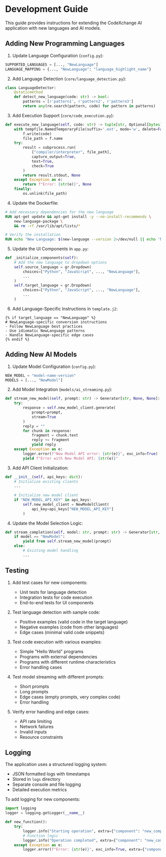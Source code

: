 # Development Guide

This guide provides instructions for extending the CodeXchange AI application with new languages and AI models.

## Adding New Programming Languages

1. Update Language Configuration (`config.py`):
```python
SUPPORTED_LANGUAGES = [..., "NewLanguage"]
LANGUAGE_MAPPING = {..., "NewLanguage": "language_highlight_name"}
```

2. Add Language Detection (`core/language_detection.py`):
```python
class LanguageDetector:
    @staticmethod
    def detect_new_language(code: str) -> bool:
        patterns = [r'pattern1', r'pattern2', r'pattern3']
        return any(re.search(pattern, code) for pattern in patterns)
```

3. Add Execution Support (`core/code_execution.py`):
```python
def execute_new_language(self, code: str) -> tuple[str, Optional[bytes]]:
    with tempfile.NamedTemporaryFile(suffix='.ext', mode='w', delete=False) as f:
        f.write(code)
        file_path = f.name
    try:
        result = subprocess.run(
            ["compiler/interpreter", file_path],
            capture_output=True,
            text=True,
            check=True
        )
        return result.stdout, None
    except Exception as e:
        return f"Error: {str(e)}", None
    finally:
        os.unlink(file_path)
```

4. Update the Dockerfile:
```dockerfile
# Add necessary dependencies for the new language
RUN apt-get update && apt-get install -y --no-install-recommends \
    new-language-package \
    && rm -rf /var/lib/apt/lists/*

# Verify the installation
RUN echo "New Language: $(new-language --version 2>/dev/null || echo 'NOT VERIFIED')"
```

5. Update the UI Components in `app.py`:
```python
def _initialize_components(self):
    # Add the new language to dropdown options
    self.source_language = gr.Dropdown(
        choices=["Python", "JavaScript", ..., "NewLanguage"],
        ...
    )
    self.target_language = gr.Dropdown(
        choices=["Python", "JavaScript", ..., "NewLanguage"],
        ...
    )
```

6. Add Language-Specific Instructions in `template.j2`:
```jinja
{% if target_language == "NewLanguage" %}
# NewLanguage-specific conversion instructions
- Follow NewLanguage best practices
- Use idiomatic NewLanguage patterns
- Handle NewLanguage-specific edge cases
{% endif %}
```

## Adding New AI Models

1. Update Model Configuration (`config.py`):
```python
NEW_MODEL = "model-name-version"
MODELS = [..., "NewModel"]
```

2. Add Model Integration (`models/ai_streaming.py`):
```python
def stream_new_model(self, prompt: str) -> Generator[str, None, None]:
    try:
        response = self.new_model_client.generate(
            prompt=prompt,
            stream=True
        )
        reply = ""
        for chunk in response:
            fragment = chunk.text
            reply += fragment
            yield reply
    except Exception as e:
        logger.error(f"New Model API error: {str(e)}", exc_info=True)
        yield f"Error with New Model API: {str(e)}"
```

3. Add API Client Initialization:
```python
def __init__(self, api_keys: dict):
    # Initialize existing clients
    ...
    
    # Initialize new model client
    if "NEW_MODEL_API_KEY" in api_keys:
        self.new_model_client = NewModelClient(
            api_key=api_keys["NEW_MODEL_API_KEY"]
        )
```

4. Update the Model Selection Logic:
```python
def stream_completion(self, model: str, prompt: str) -> Generator[str, None, None]:
    if model == "NewModel":
        yield from self.stream_new_model(prompt)
    else:
        # Existing model handling
        ...
```

## Testing

1. Add test cases for new components:
   - Unit tests for language detection
   - Integration tests for code execution
   - End-to-end tests for UI components

2. Test language detection with sample code:
   - Positive examples (valid code in the target language)
   - Negative examples (code from other languages)
   - Edge cases (minimal valid code snippets)

3. Test code execution with various examples:
   - Simple "Hello World" programs
   - Programs with external dependencies
   - Programs with different runtime characteristics
   - Error handling cases

4. Test model streaming with different prompts:
   - Short prompts
   - Long prompts
   - Edge cases (empty prompts, very complex code)
   - Error handling

5. Verify error handling and edge cases:
   - API rate limiting
   - Network failures
   - Invalid inputs
   - Resource constraints

## Logging

The application uses a structured logging system:

- JSON formatted logs with timestamps
- Stored in `logs` directory
- Separate console and file logging
- Detailed execution metrics

To add logging for new components:

```python
import logging
logger = logging.getLogger(__name__)

def new_function():
    try:
        logger.info("Starting operation", extra={"component": "new_component"})
        # Function logic
        logger.info("Operation completed", extra={"component": "new_component", "metrics": {...}})
    except Exception as e:
        logger.error(f"Error: {str(e)}", exc_info=True, extra={"component": "new_component"})
```
